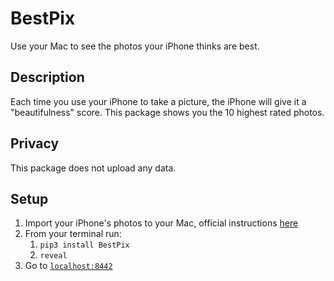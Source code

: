 # BestPix

Use your Mac to see the photos your iPhone thinks are best.

## Description 

Each time you use your iPhone to take a picture, the iPhone will give it  a "beautifulness" score. This package shows you the 10 highest rated photos.

## Privacy

This package does not upload any data. 


##  Setup
1. Import your iPhone's photos to your Mac, official instructions [here](https://support.apple.com/en-us/HT201302#importmac)
2. From your terminal run:
   1. `pip3 install BestPix`
   2. `reveal`
3. Go to [`localhost:8442`](localhost:8442)